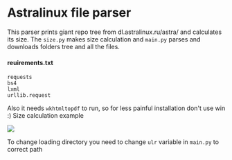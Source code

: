 # Astralinux file parser
This parser prints giant repo tree from dl.astralinux.ru/astra/ and calculates its size. The `size.py` makes size calculation and `main.py` parses and downloads folders tree and all the files.
#### reuirements.txt
```
requests
bs4
lxml
urllib.request
```
Also it needs `wkhtmltopdf` to run, so for less painful installation don't use win :)
Size calculation example

![](https://github.com/korzck/astralinux_file_parser/blob/main/code.gif)

To change loading directory you need to change `ulr` variable in `main.py` to correct path
